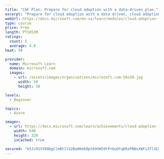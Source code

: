 ```yaml
---
title: "CAF Plan: Prepare for cloud adoption with a data-driven plan."
excerpt: "Prepare for cloud adoption with a data driven, cloud adoption plan from CAF. For new innovations, learn from others who have used the target platforms. For migrations, understand how to evaluate your assets and plan the efforts required to move them to the cloud."
webUrl: https://docs.microsoft.com/en-us/learn/modules/cloud-adoption-framework-plan/
type: course
price: Free
length: PT1H53M
ratings:
  count: 5
  average: 4.8
heat: 50

provider:
  name: Microsoft Learn
  domain: microsoft.com
  images:
    - url: /assets/images/organizations/microsoft.com-50x50.jpg
      width: 50
      height: 50

levels:
  - Beginner

topics:
  - Azure

images:
  - url: https://docs.microsoft.com/learn/achievements/cloud-adoption-framework-plan-social.png
    width: 640
    height: 320
    isCached: true

secured: "k5Jv91SYEN6gClmBt1lG2Ba0Km60pt69VW59tP+QuOtq6RxPNNsXWFi3flXEX3NO+xx33KmPvzk/bskCK2zcmqoZSr1SuH3ZbDlj5h488uhp6SfVjQJ/DMFtP0vnltD1aTWeBYsJua2h1JUDpr88iq/o+dRkYLkeTuci63SwiZcNf3XfBH7Z0COyNj1fl4Pp/iQvFYN5dxWU5aozSJMIL+iIuTdXXYINqqqRmnRlRHf+ygCUilsAZMRO5hOsD49Pbxtq+MPOHYbmmpMtqQOlCQwIzCSlvJSJBm7UHSeOB1uu8Wh6HPqpXcjpLpyMDAIt7Azhgn2e6RylakB2PQB0vnN+hgdSXGYQw634yoKTUzhb9nyYkYUGQdNoQW0GYDhEz0etNCDhXOLGRNvgsoWFaNo3aMJpZKdy9Ivv9lxAco4=;vfc3dHOJBKmRnkynQ71/Rw=="
---
```


